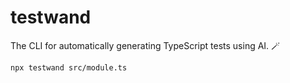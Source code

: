 # testwand

The CLI for automatically generating TypeScript tests using AI. 🪄

`npx testwand src/module.ts`
